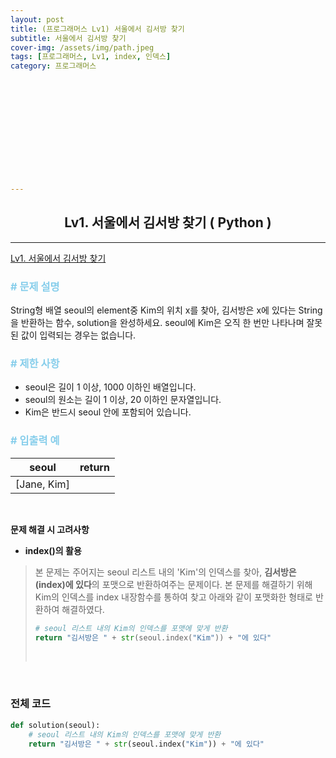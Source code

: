 ```yaml
---
layout: post
title: (프로그래머스 Lv1) 서울에서 김서방 찾기
subtitle: 서울에서 김서방 찾기
cover-img: /assets/img/path.jpeg
tags: [프로그래머스, Lv1, index, 인덱스]
category: 프로그래머스













---
```


<center>
  <h2>
    Lv1. 서울에서 김서방 찾기 ( Python )
  </h2>
</center>

------

[Lv1. 서울에서 김서방 찾기](https://programmers.co.kr/learn/courses/30/lessons/12919)

### <span style="color:skyblue"># 문제 설명</span>

String형 배열 seoul의 element중 Kim의 위치 x를 찾아, 김서방은 x에 있다는 String을 반환하는 함수, solution을 완성하세요. seoul에 Kim은 오직 한 번만 나타나며 잘못된 값이 입력되는 경우는 없습니다.

### <span style="color:skyblue"># 제한 사항</span>

- seoul은 길이 1 이상, 1000 이하인 배열입니다.
- seoul의 원소는 길이 1 이상, 20 이하인 문자열입니다.
- Kim은 반드시 seoul 안에 포함되어 있습니다.

### <span style="color:skyblue"># 입출력 예</span>

| seoul       | return |
| ----------- | ------ |
| [Jane, Kim] |        |

<br>

 **문제 해결 시 고려사항**

- **index()의 활용**

>  본 문제는 주어지는 seoul 리스트 내의 'Kim'의 인덱스를 찾아, **김서방은 (index)에 있다**의 포맷으로 반환하여주는 문제이다. 본 문제를 해결하기 위해 Kim의 인덱스를 index 내장함수를 통하여 찾고 아래와 같이 포맷화한 형태로 반환하여 해결하였다.
>
>  ```python
>  # seoul 리스트 내의 Kim의 인덱스를 포맷에 맞게 반환
>  return "김서방은 " + str(seoul.index("Kim")) + "에 있다"
>  ```
>
>  <br>

<br>

### 전체 코드

```python
def solution(seoul):
    # seoul 리스트 내의 Kim의 인덱스를 포맷에 맞게 반환
    return "김서방은 " + str(seoul.index("Kim")) + "에 있다"
```

